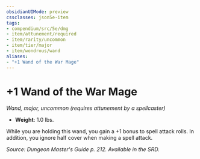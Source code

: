 ```yaml
---
obsidianUIMode: preview
cssclasses: json5e-item
tags:
- compendium/src/5e/dmg
- item/attunement/required
- item/rarity/uncommon
- item/tier/major
- item/wondrous/wand
aliases: 
- "+1 Wand of the War Mage"
---
```

# +1 Wand of the War Mage
*Wand, major, uncommon (requires attunement by a spellcaster)*  

- **Weight**: 1.0 lbs.

While you are holding this wand, you gain a +1 bonus to spell attack rolls. In addition, you ignore half cover when making a spell attack.

*Source: Dungeon Master's Guide p. 212. Available in the SRD.*